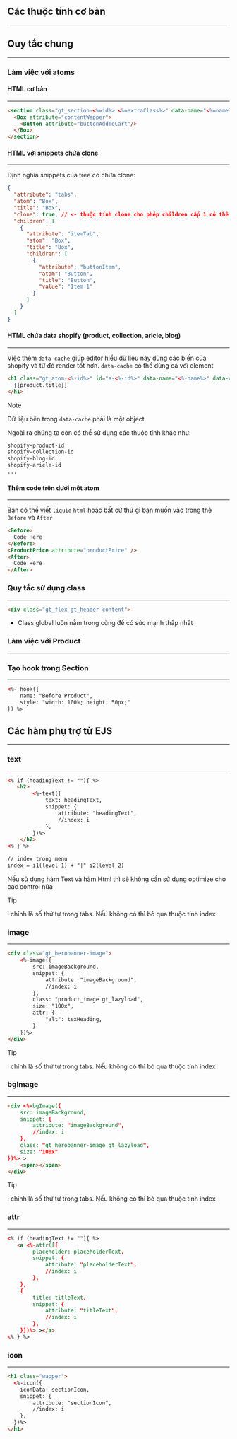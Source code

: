 ## Các thuộc tính cơ bản
------------------------

## Quy tắc chung
------------------------

### Làm việc với atoms
#### HTML cơ bản
------------------------
```html
<section class="gt_section-<%=id%> <%=extraClass%>" data-name="<%=name%>">
  <Box attribute="contentWapper">
    <Button attribute="buttonAddToCart"/>
  </Box>
</section>
```
#### HTML với snippets chứa clone
------------------------
Định nghĩa snippets của tree có chứa clone:
```json
{
  "attribute": "tabs",
  "atom": "Box",
  "title": "Box",
  "clone": true, // <- thuộc tính clone cho phép children cấp 1 có thể clone/remove...
  "children": [
    {
      "attribute": "itemTab",
      "atom": "Box",
      "title": "Box",
      "children": [
        {
          "attribute": "buttonItem",
          "atom": "Button",
          "title": "Button",
          "value": "Item 1"
        }
      ]
    }
  ]
}
```

#### HTML chứa data shopify (product, collection, aricle, blog)
------------------------
Việc thêm `data-cache` giúp editor hiểu dữ liệu này dùng các biến của shopify và từ đó render tốt hơn.
`data-cache` có thể dùng cả với element
```html
<h1 class="gt_atom-<%-id%>" id="a-<%-id%>" data-name="<%-name%>" data-cache="{'shopify-product-id': '{{product.id}}'}">
  {{product.title}}
</h1>
```
>[!note]
> Dữ liệu bên trong `data-cache` phải là một object

Ngoài ra chúng ta còn có thể sử dụng các thuộc tính khác như:
```html
shopify-product-id
shopify-collection-id
shopify-blog-id
shopify-aricle-id
...
```

#### Thêm code trên dưới một atom
------------------------

Bạn có thể viết `liquid` `html` hoặc bất cứ thứ gì bạn muốn vào trong thẻ `Before` và `After`

```html
<Before>
  Code Here
</Before>
<ProductPrice attribute="productPrice" />
<After>
  Code Here
</After>
```

### Quy tắc sử dụng class
------------------------
```html
<div class="gt_flex gt_header-content">
```
- Class global luôn nằm trong cùng để có sức mạnh thấp nhất


### Làm việc với Product
------------------------

### Tạo hook trong Section
------------------------

```html
<%- hook({
    name: "Before Product",
    style: "width: 100%; height: 50px;"
}) %>
```

## Các hàm phụ trợ từ EJS
------------------------
### text
------------------------
```html
<% if (headingText != ""){ %>
   <h2>
        <%-text({
            text: headingText,
            snippet: {
                attribute: "headingText",
                //index: i
            },
        })%>
    </h2>
<% } %>

// index trong menu
index = i1(level 1) + "|" i2(level 2)
```

Nếu sử dụng hàm Text và hàm Html thì sẽ không cần sử dụng optimize cho các control nữa

> [!Tip]
>  i chính là số thứ tự trong tabs. Nếu không có thì bỏ qua thuộc tính index

### image
------------------------
```html
<div class="gt_herobanner-image">
    <%-image({
        src: imageBackground,
        snippet: {
            attribute: "imageBackground",
            //index: i
        },
        class: "product_image gt_lazyload",
        size: "100x",
        attr: {
            "alt": texHeading,
        }
    })%>
</div>
```

> [!Tip]
>  i chính là số thứ tự trong tabs. Nếu không có thì bỏ qua thuộc tính index

### bgImage
------------------------
```html
<div <%-bgImage({
    src: imageBackground,
    snippet: {
        attribute: "imageBackground",
        //index: i
    },
    class: "gt_herobanner-image gt_lazyload",
    size: "100x"
})%> >
    <span></span>
</div>
```

> [!Tip]
>  i chính là số thứ tự trong tabs. Nếu không có thì bỏ qua thuộc tính index

### attr
------------------------
```html
<% if (headingText != ""){ %>
   <a <%-attr([{
        placeholder: placeholderText,
        snippet: {
            attribute: "placeholderText",
            //index: i
        },
    },
    {
        title: titleText,
        snippet: {
            attribute: "titleText",
            //index: i
        },
    }])%> ></a>
<% } %>
```

### icon
------------------------
```html
<h1 class="wapper">
  <%-icon({
    iconData: sectionIcon,
    snippet: {
        attribute: "sectionIcon",
        //index: i
    },
  })%>
</h1>
```